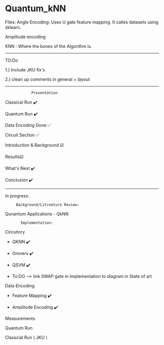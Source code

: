 # Quantum_kNN

Files:
Angle Encoding: Uses U gate feature mapping. It calles datasets using sklearn.

Amplitude encoding

KNN : Where the bones of the Algorithm  is.

----------------------------------------------------------------------------------------
TO:Do 

1.) Include JKU fix's

2.) clean up comments in general + layout 


--------------

                Presentation 

Classical Run ✔️

Quantum Run ✔️

Data Encoding Done ✅

Circuit Section ✅

Introduction & Background ☑️

Results☑️

What's Next ✔️

Conclusion ✔️



----------------------------------------------

In progress: 
        
        
         Background/Litreature Review:
         
         
         
 Qunantum Applications
    - QkNN
         
  
           Implementation:

Circuitory 

   - QKNN ✔️
  
   - Grovers ✔️
  
   - QSVM ✔️
   -  To:DO --> link SWAP gate in Implementation to diagram in State of art 

Data Encoding

  - Feature Mapping ✔️
  
  - Amplitude Encoding ✔️
  

Measurements
  
Quantum Run

Classcial Run ( JKU )

  
    
